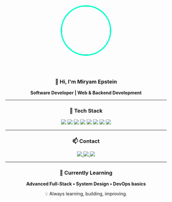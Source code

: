 <div align="center">
  
<img src="https://github.com/Miriam-Epstein.png" width="150" style="border-radius:50%; border:4px solid #00FFCC;">

<br><br>

### 👋 Hi, I'm **Miryam Epstein**
**Software Developer | Web & Backend Development**

---

### 🚀 Tech Stack
<img src="https://img.shields.io/badge/JavaScript-1E004A?style=for-the-badge&logo=javascript&logoColor=00FFCC">
<img src="https://img.shields.io/badge/TypeScript-1E004A?style=for-the-badge&logo=typescript&logoColor=00FFCC">
<img src="https://img.shields.io/badge/React-1E004A?style=for-the-badge&logo=react&logoColor=00FFCC">
<img src="https://img.shields.io/badge/Angular-1E004A?style=for-the-badge&logo=angular&logoColor=00FFCC">
<img src="https://img.shields.io/badge/Node.js-1E004A?style=for-the-badge&logo=node.js&logoColor=00FFCC">
<img src="https://img.shields.io/badge/Express-1E004A?style=for-the-badge&logo=express&logoColor=00FFCC">
<img src="https://img.shields.io/badge/MongoDB-1E004A?style=for-the-badge&logo=mongodb&logoColor=00FFCC">
<img src="https://img.shields.io/badge/SQL-1E004A?style=for-the-badge&logo=postgresql&logoColor=00FFCC">

---

### 📫 Contact
<a href="mailto:m0533123308@gmail.com">
<img src="https://img.shields.io/badge/Email-00FF00?style=for-the-badge&logo=gmail&logoColor=000">
</a>

<a href="tel:+972533123308">
<img src="https://img.shields.io/badge/Phone-00FFCC?style=for-the-badge&logo=phone&logoColor=000">
</a>

<a href="https://github.com/Miriam-Epstein">
<img src="https://img.shields.io/badge/GitHub-1E004A?style=for-the-badge&logo=github&logoColor=00FFCC">
</a>

---

### 🌱 Currently Learning
**Advanced Full-Stack • System Design • DevOps basics**

💡 Always learning, building, improving.

</div>
